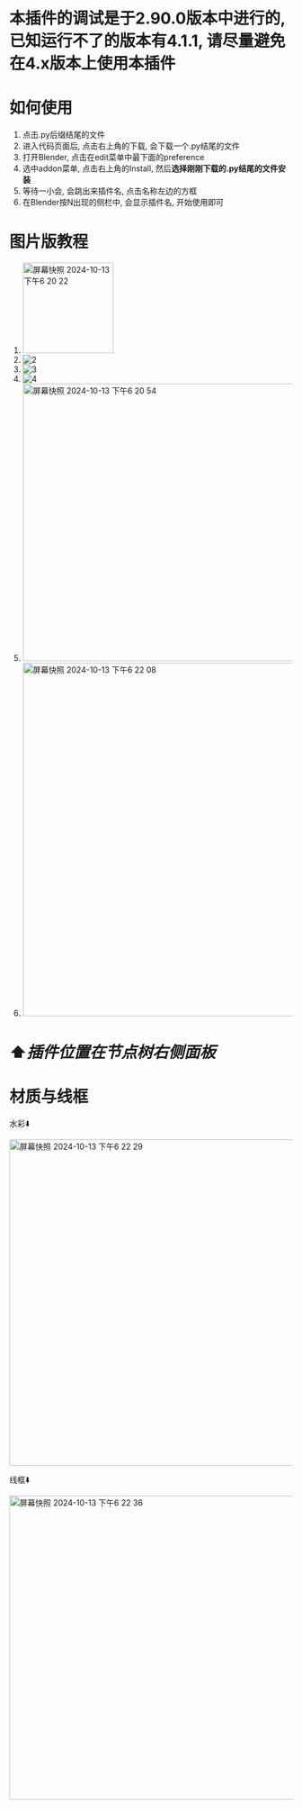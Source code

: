 # **本插件的调试是于2.90.0版本中进行的, 已知运行不了的版本有4.1.1, 请尽量避免在4.x版本上使用本插件**

# 如何使用
1. 点击.py后缀结尾的文件
2. 进入代码页面后, 点击右上角的下载, 会下载一个.py结尾的文件
3. 打开Blender, 点击在edit菜单中最下面的preference
4. 选中addon菜单, 点击右上角的Install, 然后**选择刚刚下载的.py结尾的文件安装**
5. 等待一小会, 会跳出来插件名, 点击名称左边的方框
6. 在Blender按N出现的侧栏中, 会显示插件名, 开始使用即可

# 图片版教程
1. <img width="161" alt="屏幕快照 2024-10-13 下午6 20 22" src="https://github.com/user-attachments/assets/9bca1526-dfbb-4ec9-b069-b091aefd2293">
2. ![2](https://github.com/user-attachments/assets/c4f2403b-35e0-42c2-8187-300587da1549)
3. ![3](https://github.com/user-attachments/assets/6bf58a6f-d924-4632-833e-9aab6c0909c2)
4. ![4](https://github.com/user-attachments/assets/7d56364a-972a-4048-8bf2-d3563ce71b60)
5.  <img width="493" alt="屏幕快照 2024-10-13 下午6 20 54" src="https://github.com/user-attachments/assets/78edc512-0f11-45c2-8a2b-f4ba648925e4">
6.  <img width="628" alt="屏幕快照 2024-10-13 下午6 22 08" src="https://github.com/user-attachments/assets/e5df6295-c979-4b46-9056-39953b385150">
# ⬆️*插件位置在节点树右侧面板*


# 材质与线框
水彩⬇️

<img width="580" alt="屏幕快照 2024-10-13 下午6 22 29" src="https://github.com/user-attachments/assets/1f43e7cf-0935-45e0-b43e-68bf940fb5a0">


线框⬇️



<img width="540" alt="屏幕快照 2024-10-13 下午6 22 36" src="https://github.com/user-attachments/assets/b04630d3-2fce-47e7-8000-df0a80558915">
